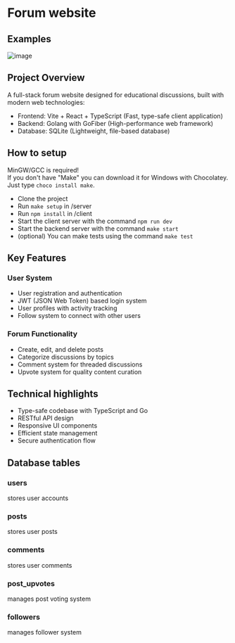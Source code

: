 # Forum website
## Examples
![image](https://github.com/user-attachments/assets/b4d1fa9b-f343-4228-bb7b-845fc244267b)

## Project Overview
A full-stack forum website designed for educational discussions, built with modern web technologies:
- Frontend: Vite + React + TypeScript (Fast, type-safe client application)
- Backend: Golang with GoFiber (High-performance web framework)
- Database: SQLite (Lightweight, file-based database)

## How to setup
MinGW/GCC is required!<br>
If you don't have "Make" you can download it for Windows with Chocolatey. Just type ```choco install make```.
- Clone the project
- Run ```make setup``` in /server
- Run ```npm install``` in /client
- Start the client server with the command ```npm run dev```
- Start the backend server with the command ```make start```
- (optional) You can make tests using the command ```make test```

## Key Features
### User System
- User registration and authentication
- JWT (JSON Web Token) based login system
- User profiles with activity tracking
- Follow system to connect with other users
### Forum Functionality
- Create, edit, and delete posts
- Categorize discussions by topics
- Comment system for threaded discussions
- Upvote system for quality content curation

## Technical highlights
- Type-safe codebase with TypeScript and Go
- RESTful API design
- Responsive UI components
- Efficient state management
- Secure authentication flow

## Database tables
### users
stores user accounts
### posts
stores user posts
### comments
stores user comments
### post_upvotes
manages post voting system
### followers
manages follower system
